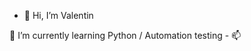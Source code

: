 - 👋 Hi, I’m Valentin
<!--- - 👀 I’m interested in ... ---!>

 🌱 I’m currently learning Python / Automation testing
<!--- - 💞️ I’m looking to collaborate on ... ---!>
- 📫 

<!---
jval29/jval29 is a ✨ special ✨ repository because its `README.md` (this file) appears on your GitHub profile.
You can click the Preview link to take a look at your changes.
--->
